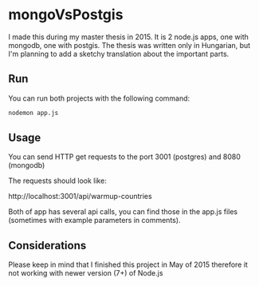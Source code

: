 # mongoVsPostgis
I made this during my master thesis in 2015. It is 2 node.js apps, one with mongodb, one with postgis. The thesis was written only in Hungarian, but I'm planning to add a sketchy translation about the important parts.

## Run

You can run both projects with the following command:

```bash
nodemon app.js
```

## Usage

You can send HTTP get requests to the port 3001 (postgres) and 8080 (mongodb)

The requests should look like:

http://localhost:3001/api/warmup-countries

Both of app has several api calls, you can find those in the app.js files (sometimes with example parameters in comments).

## Considerations

Please keep in mind that I finished this project in May of 2015 therefore it not working with newer version (7+) of Node.js
